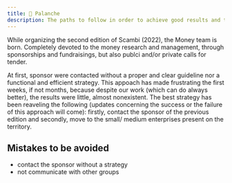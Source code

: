 ```yaml
---
title: 💸 Palanche
description: The paths to follow in order to achieve good results and the errors not to be repeated again
---
```

While organizing the second edition of Scambi (2022), the Money team is born. Completely devoted to the money research and management, through sponsorships and fundraisings, but also publci and/or private calls for tender.

At first, sponsor were contacted without a proper and clear guideline nor a functional and efficient strategy. This appoach has made frustrating the first weeks, if not months, because despite our work (which can do always better), the results were little, almost nonexistent. The best strategy has been reaveling the following (updates concerning the success or the failure of this approach will come): firstly, contact the sponsor of the previous edition and secondly, move to the small/ medium enterprises present on the territory.

## Mistakes to be avoided

* contact the sponsor without a strategy
* not communicate with other groups
